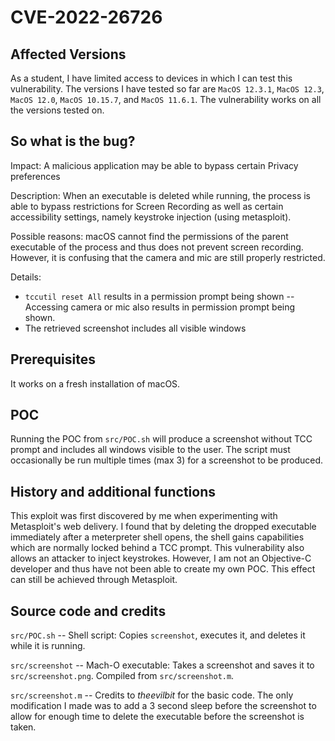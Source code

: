 # CVE-2022-26726

## Affected Versions
As a student, I have limited access to devices in which I can test this vulnerability. The versions I have tested so far are `MacOS 12.3.1`, `MacOS 12.3`, `MacOS 12.0`, `MacOS 10.15.7`, and `MacOS 11.6.1`. The vulnerability works on all the versions tested on.

## So what is the bug?
Impact: A malicious application may be able to bypass certain Privacy preferences

Description: When an executable is deleted while running, the process is able to bypass restrictions for Screen Recording as well as certain accessibility settings, namely keystroke injection (using metasploit).

Possible reasons: macOS cannot find the permissions of the parent executable of the process and thus does not prevent screen recording. However, it is confusing that the camera and mic are still properly restricted.

Details: 
- `tccutil reset All` results in a permission prompt being shown -- Accessing camera or mic also results in permission prompt being shown. 
-  The retrieved screenshot includes all visible windows

## Prerequisites
It works on a fresh installation of macOS.

## POC
Running the POC from `src/POC.sh` will produce a screenshot without TCC prompt and includes all windows visible to the user. The script must occasionally be run multiple times (max 3) for a screenshot to be produced.

## History and additional functions
This exploit was first discovered by me when experimenting with Metasploit's web delivery. I found that by deleting the dropped executable immediately after a meterpreter shell opens, the shell gains capabilities which are normally locked behind a TCC prompt. This vulnerability also allows an attacker to inject keystrokes. However, I am not an Objective-C developer and thus have not been able to create my own POC. This effect can still be achieved through Metasploit.

## Source code and credits
`src/POC.sh` -- Shell script: Copies `screenshot`, executes it, and deletes it while it is running.

`src/screenshot` -- Mach-O executable: Takes a screenshot and saves it to `src/screenshot.png`. Compiled from `src/screenshot.m`.

`src/screenshot.m` -- Credits to *theevilbit* for the basic code. The only modification I made was to add a 3 second sleep before the screenshot to allow for enough time to delete the executable before the screenshot is taken.
